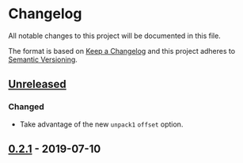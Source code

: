 # Changelog

All notable changes to this project will be documented in this file.

The format is based on [Keep a Changelog](http://keepachangelog.com/en/1.0.0/) and this project adheres to [Semantic Versioning](http://semver.org/spec/v2.0.0.html).

## [Unreleased]

### Changed

- Take advantage of the new `unpack1` `offset` option.

## [0.2.1] - 2019-07-10

[unreleased]: https://github.com/kddnewton/ragel-bitmap/compare/v0.2.1...HEAD
[0.2.1]: https://github.com/kddnewton/ragel-bitmap/compare/bb72cc...v0.2.1
